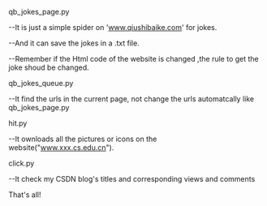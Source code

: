 qb_jokes_page.py

--It is just a simple spider on 'www.qiushibaike.com' for jokes.

--And it can save the jokes in a .txt file.

--Remember if the Html code of the website is changed ,the rule to get the joke shoud be changed.

qb_jokes_queue.py

--It find the urls in the current page, not change the urls automatcally like qb_jokes_page.py

hit.py

--It ownloads all the pictures or icons on the website("www.xxx.cs.edu.cn").

click.py

--It check my CSDN blog's titles and corresponding views and comments

That's all!
